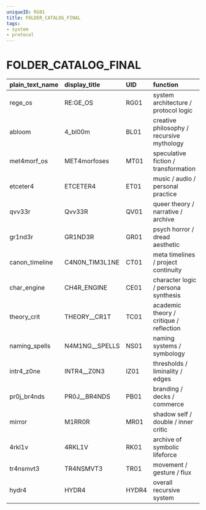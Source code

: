```yaml
---
uniqueID: RG01
title: FOLDER_CATALOG_FINAL
tags:
- system
- protocol
---
```



# FOLDER_CATALOG_FINAL

| plain_text_name | display_title  | UID   | function                                  |
| :-------------- | :------------- | :---- | :---------------------------------------- |
| rege_os         | RE:GE_OS       | RG01  | system architecture / protocol logic      |
| abloom          | 4_bl00m        | BL01  | creative philosophy / recursive mythology |
| met4morf_os     | MET4morfoses   | MT01  | speculative fiction / transformation      |
| etceter4        | ETCETER4       | ET01  | music / audio / personal practice         |
| qvv33r          | Qvv33R         | QV01  | queer theory / narrative / archive        |
| gr1nd3r         | GR1ND3R        | GR01  | psych horror / dread aesthetic            |
| canon_timeline  | C4N0N_TIM3L1NE | CT01  | meta timelines / project continuity       |
| char_engine     | CH4R_ENGINE    | CE01  | character logic / persona synthesis       |
| theory_crit     | THEORY__CR1T   | TC01  | academic theory / critique / reflection   |
| naming_spells   | N4M1NG__SPELLS | NS01  | naming systems / symbology                |
| intr4_z0ne      | INTR4__Z0N3    | IZ01  | thresholds / liminality / edges           |
| pr0j_br4nds     | PR0J__BR4NDS   | PB01  | branding / decks / commerce               |
| mirror          | M1RR0R         | MR01  | shadow self / double / inner critic       |
| 4rkl1v          | 4RKL1V         | RK01  | archive of symbolic lifeforce             |
| tr4nsmvt3       | TR4NSMVT3      | TR01  | movement / gesture / flux                 |
| hydr4           | HYDR4          | HYDR4 | overall recursive system                  |
